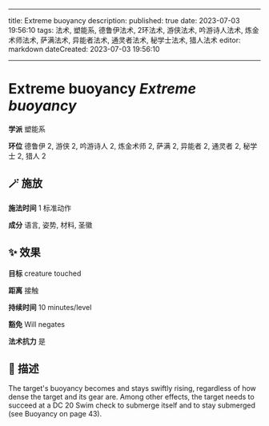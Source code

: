 
---
title: Extreme buoyancy
description: 
published: true
date: 2023-07-03 19:56:10
tags: 法术, 塑能系, 德鲁伊法术, 2环法术, 游侠法术, 吟游诗人法术, 炼金术师法术, 萨满法术, 异能者法术, 通灵者法术, 秘学士法术, 猎人法术
editor: markdown
dateCreated: 2023-07-03 19:56:10

---

# **Extreme buoyancy** *Extreme buoyancy*

**学派** 塑能系 

**环位** 德鲁伊 2, 游侠 2, 吟游诗人 2, 炼金术师 2, 萨满 2, 异能者 2, 通灵者 2, 秘学士 2, 猎人 2

## 🪄 施放

**施法时间** 1 标准动作

**成分** 语言, 姿势, 材料, 圣徽

## ✨ 效果 

**目标** creature touched 

**距离** 接触  

**持续时间** 10 minutes/level 

**豁免** Will negates

**法术抗力** 是

## 📖 描述

The target's buoyancy becomes and stays swiftly rising, regardless of how dense the target and its gear are. Among other effects, the target needs to succeed at a DC 20 Swim check to submerge itself and to stay submerged (see Buoyancy on page 43).
    